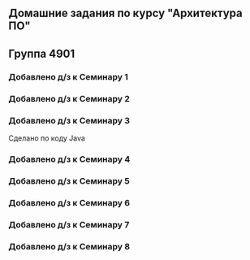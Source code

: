 ## Домашние задания по курсу "Архитектура ПО"
## Группа 4901

### Добавлено д/з к Семинару 1

### Добавлено д/з к Семинару 2

### Добавлено д/з к Семинару 3
Сделано по коду Java

### Добавлено д/з к Семинару 4

### Добавлено д/з к Семинару 5

### Добавлено д/з к Семинару 6

### Добавлено д/з к Семинару 7

### Добавлено д/з к Семинару 8
